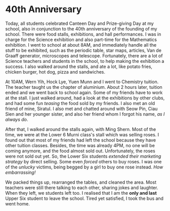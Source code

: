40th Anniversary
===

Today, all students celebrated Canteen Day and Prize-giving Day at my school, also in conjunction to the 40th anniversary of the founding of my school. There were food stalls, exhibitions, and hall performances. I was in charge for the Science exhibition and also part-time for the Mathematics exhibition. I went to school at about 8AM, and immediately handle all the stuff to be exhibited, such as the periodic table, star maps, articles, Van de Graaff generator, microscopes and telescope. Fortunately, there are a lot of Science teachers and students in the school, to help making the exhibition a success. I also walked around the stalls, and ate a lot, like potato fries, chicken burger, hot dog, pizza and sandwiches.

At 10AM, Wern Yih, Hock Lye, Yuen Munn and I went to Chemistry tuition. The teacher taught us the chapter of aluminium. About 2 hours later, tuition ended and we went back to school again. Some of my friends have to work at the stall. I just walked around, had a look at the exhibitions by other clubs, and had some fun *teasing* the food sold by my friends. I also met an old friend of mine, Siratul. I also met and chatted around with Seow Pin, Ciau Sien and her younger sister, and also her friend whom I forgot his name, *as I always do*.

After that, I walked around the stalls again, with Ming Shern.  Most of the time, we were at the Lower 6 Murni class's stall which was selling roses. I found out that most of my friends had left the school because they have other tuition classes. Besides, the time was already 4PM, no one will be coming anymore, and the food almost sold out. Unfortunately, the roses were not sold out yet. So, the Lower Six students *extended their marketing strategy* by direct selling. Some even *forced* others to buy roses. I was one of the *unlucky* victims, being begged by a girl to buy one rose instead. *How embarrassing!*

We packed things up, rearranged the tables, and cleaned the area. Most teachers were still there talking to each other, sharing jokes and laughter. When they left, we students left too. I realised that I am the **only and last** Upper Six student to leave the school. Tired yet satisfied, I took the bus and went home.